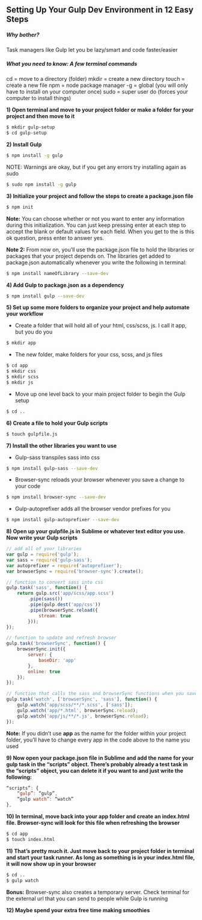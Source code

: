 ## Setting Up Your Gulp Dev Environment in 12 Easy Steps

##### Why bother?
Task managers like Gulp let you be lazy/smart and code faster/easier 
##### What you need to know: A few terminal commands
cd = move to a directory (folder)
mkdir = create a new directory
touch = create a new file
npm = node package manager
-g = global (you will only have to install on your computer once)
sudo = super user do (forces your computer to install things)


**1)  Open terminal and move to your project folder or make a folder for your project and then move to it**
```sh
$ mkdir gulp-setup
$ cd gulp-setup
```

**2)  Install Gulp**
```sh
$ npm install -g gulp
```
NOTE: Warnings are okay, but if you get any errors try installing again as sudo
```sh
$ sudo npm install -g gulp
```


**3)  Initialize your project and follow the steps to create a package.json file**
```sh
$ npm init
```

**Note:** You can choose whether or not you want to enter any information during this initialization. You can just keep pressing enter at each step to accept the blank or default values for each field. When you get to the is this ok question, press enter to answer yes.

**Note 2:** From now on, you’ll use the package.json file to hold the libraries or packages that your project depends on. The libraries get added to package.json automatically whenever you write the following in terminal:
```sh
$ npm install nameOfLibrary --save-dev
```


**4)  Add Gulp to package.json as a dependency**
```sh
$ npm install gulp --save-dev
```

  

**5)  Set up some more folders to organize your project and help automate your workflow**
* Create a folder that will hold all of your html, css/scss, js. I call it app, but you do you
```sh
$ mkdir app
```
*  The new folder, make folders for your css, scss, and js files
```sh
$ cd app
$ mkdir css
$ mkdir scss
$ mkdir js
```
* Move up one level back to your main project folder to begin the Gulp setup
```sh
$ cd ..
```	


**6)  Create a file to hold your Gulp scripts**
```sh
$ touch gulpfile.js
```


**7)  Install the other libraries you want to use**
* Gulp-sass transpiles sass into css
```sh
$ npm install gulp-sass --save-dev
```
* Browser-sync reloads your browser whenever you save a change to your code
```sh
$ npm install browser-sync --save-dev
```
* Gulp-autoprefixer adds all the browser vendor prefixes for you 
```sh
$ npm install gulp-autoprefixer --save-dev
```



**8)  Open up your gulpfile.js in Sublime or whatever text editor you use. Now write your Gulp scripts**
```javascript
// add all of your libraries
var gulp = require('gulp');
var sass = require('gulp-sass');
var autoprefixer = require('autoprefixer');
var browserSync = require('browser-sync').create();

// function to convert sass into css
gulp.task('sass', function() {
	return gulp.src('app/scss/app.scss')
		.pipe(sass())
		.pipe(gulp.dest('app/css'))
		.pipe(browserSync.reload({
			stream: true
		}));
});

// function to update and refresh browser
gulp.task('browserSync', function() {
	browserSync.init({
		server: {
			baseDir: 'app'
		},
		online: true
	});
});

// function that calls the sass and browserSync functions when you save a change to a .scss, .js, or .html file
gulp.task('watch', ['browserSync', 'sass'], function() {
	gulp.watch('app/scss/**/*.scss', ['sass']);
	gulp.watch('app/*.html', browserSync.reload);
	gulp.watch('app/js/**/*.js', browserSync.reload);
});
```

**Note:** If you didn’t use **app** as the name for the folder within your project folder, you’ll have to change every app in the code above to the name you used



**9)  Now open your package.json file in Sublime and add the name for your gulp task in the “scripts” object. There’s probably already a test task in the “scripts” object, you can delete it if you want to and just write the following:**
```javascript
“scripts”: {
	“gulp”: “gulp”,
	“gulp watch”: “watch”
},
```



**10)  In terminal, move back into your app folder and create an index.html file. Browser-sync will look for this file when refreshing the browser**
```sh
$ cd app
$ touch index.html
```



**11)  That’s pretty much it. Just move back to your project folder in terminal and start your task runner. As long as something is in your index.html file, it will now show up in your browser**
```sh
$ cd ..
$ gulp watch
```

**Bonus:** Browser-sync also creates a temporary server. Check terminal for the external url that you can send to people while Gulp is running



 **12)  Maybe spend your extra free time making smoothies**




